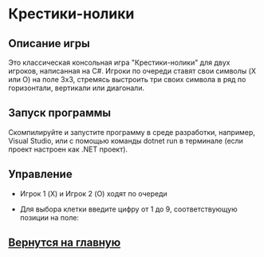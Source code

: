 # Крестики-нолики 

## Описание игры
Это классическая консольная игра "Крестики-нолики" для двух игроков, написанная на C#. Игроки по очереди ставят свои символы (X или O) на поле 3x3, стремясь выстроить три своих символа в ряд по горизонтали, вертикали или диагонали.

## Запуск программы
Скомпилируйте и запустите программу в среде разработки, например, Visual Studio, или с помощью команды dotnet run в терминале (если проект настроен как .NET проект).

## Управление

* Игрок 1 (X) и Игрок 2 (O) ходят по очереди

* Для выбора клетки введите цифру от 1 до 9, соответствующую позиции на поле:

## [Вернутся на главную](https://github.com/lkaboba27/-/tree/main)
